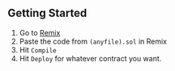 
## Getting Started

1. Go to [Remix](https://remix.ethereum.org/)
2. Paste the code from `(anyfile).sol` in Remix
3. Hit `Compile`
4. Hit `Deploy` for whatever contract you want.
   
